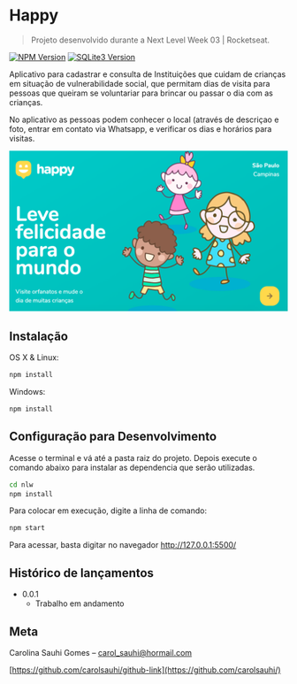# Happy
> Projeto desenvolvido durante a Next Level Week 03 | Rocketseat.

[![NPM Version][npm-image]][npm-url]
[![SQLite3 Version][sqlite3-image]][sqlite3-url]


Aplicativo para cadastrar e consulta de Instituições que cuidam de crianças em situação de vulnerabilidade social, que permitam dias de visita para pessoas que queiram se voluntariar para brincar ou passar o dia com as crianças. 

No aplicativo as pessoas podem conhecer o local (através de descriçao e foto, entrar em contato via Whatsapp, e verificar os dias e horários para visitas. 

![](./public/images/header.png)

## Instalação

OS X & Linux:

```sh
npm install
```

Windows:

```sh
npm install
```

## Configuração para Desenvolvimento

Acesse o terminal e vá até a pasta raiz do projeto.
Depois execute o comando abaixo para instalar as dependencia que serão utilizadas.

```sh
cd nlw
npm install
```

Para colocar em execução, digite a linha de comando:

```sh
npm start
```

Para acessar, basta digitar no navegador http://127.0.0.1:5500/

## Histórico de lançamentos

* 0.0.1
    * Trabalho em andamento

## Meta

Carolina Sauhi Gomes – carol_sauhi@hormail.com

[https://github.com/carolsauhi/github-link](https://github.com/carolsauhi/)

<!-- Markdown link & img dfn's -->
[npm-image]: https://img.shields.io/npm/v/npm
[npm-url]: https://npmjs.org/package/datadog-metrics
<!-- [npm-downloads]: https://img.shields.io/npm/dm/datadog-metrics.svg?style=flat-square -->
<!-- [travis-image]: https://img.shields.io/travis/dbader/node-datadog-metrics/master.svg?style=flat-square
[travis-url]: https://travis-ci.org/dbader/node-datadog-metrics -->

[wiki]: https://github.com/yourname/yourproject/wiki
[sqlite3-image]: https://img.shields.io/badge/sqlite3-1.1.0-green
[sqlite3-url]: https://sqlite.org/lang.html